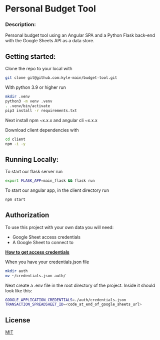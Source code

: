 # Personal Budget Tool

### Description:

Personal budget tool using an Angular SPA and a Python Flask back-end with the Google Sheets API as a data store.

## Getting started:

Clone the repo to your local with

```bash
git clone git@github.com:kyle-main/budget-tool.git
```

With python 3.9 or higher run

```bash
mkdir .venv
python3 -m venv .venv
. .venv/bin/activate
pip3 install -r requirements.txt
```

Next install npm ~x.x.x and angular cli ~x.x.x

Download client dependencies with

```bash
cd client
npm -i -y
```

## Running Locally:

To start our flask server run

```bash
export FLASK_APP=main_flask && flask run
```

To start our angular app, in the client directory run

```bash
npm start
```

## Authorization

To use this project with your own data you will need:

- Google Sheet access credentials
- A Google Sheet to connect to

[**How to get access credentials**](https://developers.google.com/workspace/guides/create-credentials)

When you have your credentials.json file

```bash
mkdir auth
mv ~/credentials.json auth/
```

Next create a .env file in the root directory of the project.
Inside it should look like this:

```bash
GOOGLE_APPLICATION_CREDENTIALS=./auth/credentials.json
TRANSACTION_SPREADSHEET_ID=<code_at_end_of_google_sheets_url>
```

## License

[MIT](https://choosealicense.com/licenses/mit/)
